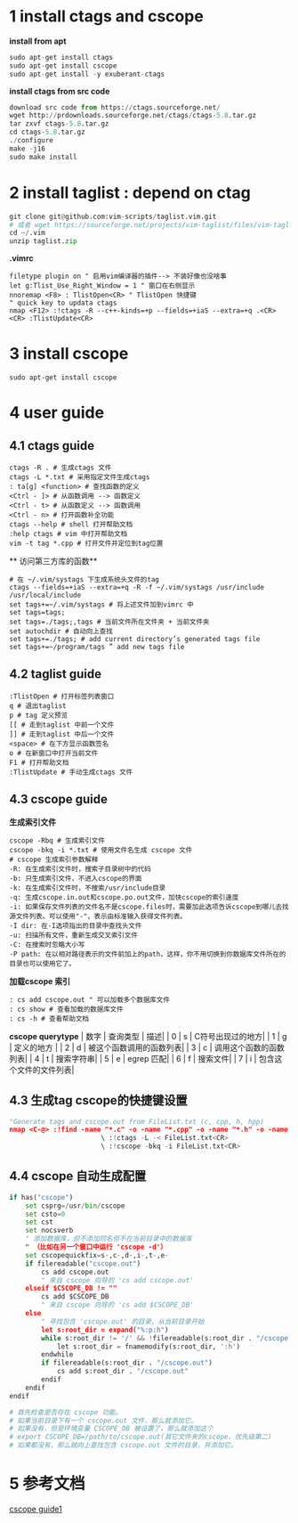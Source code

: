 # 1 install ctags and cscope
**install from apt**
```python
sudo apt-get install ctags
sudo apt-get install cscope
sudo apt-get install -y exuberant-ctags
```
**install ctags from src code**
```python
download src code from https://ctags.sourceforge.net/
wget http://prdownloads.sourceforge.net/ctags/ctags-5.8.tar.gz
tar zxvf ctags-5.8.tar.gz
cd ctags-5.8.tar.gz
./configure
make -j16
sudo make install
```

# 2 install taglist : depend on ctag
```python
git clone git@github.com:vim-scripts/taglist.vim.git
# 或者 wget https://sourceforge.net/projects/vim-taglist/files/vim-taglist/4.6/taglist_46.zip/download && unzip download
cd ~/.vim
unzip taglist.zip
```
**.vimrc**
```vimrc
filetype plugin on " 启用vim编译器的插件--> 不装好像也没啥事
let g:Tlist_Use_Right_Window = 1 " 窗口在右侧显示
nnoremap <F8> : TlistOpen<CR> " TlistOpen 快捷键
" quick key to updata ctags
nmap <F12> :!ctags -R --c++-kinds=+p --fields=+iaS --extra=+q .<CR><CR> :TlistUpdate<CR>
```

# 3 install cscope
```shell
sudo apt-get install cscope
```

# 4 user guide
## 4.1 ctags guide
```vim
ctags -R . # 生成ctags 文件
ctags -L *.txt # 采用指定文件生成ctags
: ta[g] <function> # 查找函数的定义
<Ctrl - ]> # 从函数调用 --> 函数定义
<Ctrl - t> # 从函数定义 --> 函数调用
<Ctrl - n> # 打开函数补全功能
ctags --help # shell 打开帮助文档
:help ctags # vim 中打开帮助文档
vim -t tag *.cpp # 打开文件并定位到tag位置
```
** 访问第三方库的函数**
```vimrc
# 在 ~/.vim/systags 下生成系统头文件的tag
ctags --fields=+iaS --extra=+q -R -f ~/.vim/systags /usr/include /usr/local/include
set tags+=~/.vim/systags # 将上述文件加到vimrc 中
set tags=tags;
set tags=./tags;,tags # 当前文件所在文件夹 + 当前文件夹
set autochdir # 自动向上查找
set tags+=./tags; # add current directory’s generated tags file
set tags+=~/program/tags ” add new tags file
```


## 4.2 taglist guide
```vim
:TlistOpen # 打开标签列表窗口
q # 退出taglist
p # tag 定义预览
[[ # 走到taglist 中前一个文件
]] # 走到taglist 中后一个文件
<space> # 在下方显示函数签名
o # 在新窗口中打开当前文件
F1 # 打开帮助文档
:TlistUpdate # 手动生成ctags 文件
```
## 4.3 cscope guide
**生成索引文件**
```shell
cscope -Rbq # 生成索引文件
cscope -bkq -i *.txt # 使用文件名生成 cscope 文件
# cscope 生成索引参数解释
-R: 在生成索引文件时，搜索子目录树中的代码
-b: 只生成索引文件，不进入cscope的界面
-k: 在生成索引文件时，不搜索/usr/include目录
-q: 生成cscope.in.out和cscope.po.out文件，加快cscope的索引速度
-i: 如果保存文件列表的文件名不是cscope.files时，需要加此选项告诉cscope到哪儿去找源文件列表。可以使用"-"，表示由标准输入获得文件列表。
-I dir: 在-I选项指出的目录中查找头文件
-u: 扫描所有文件，重新生成交叉索引文件
-C: 在搜索时忽略大小写
-P path: 在以相对路径表示的文件前加上的path，这样，你不用切换到你数据库文件所在的目录也可以使用它了。
```

**加载cscope 索引**
```vim
: cs add cscope.out " 可以加载多个数据库文件
: cs show # 查看加载的数据库文件
: cs -h # 查看帮助文档
```

**cscope querytype**
| 数字 | 查询类型 | 描述|
| 0    | s        | C符号出现过的地方|
| 1    | g        | 定义的地方 |
| 2    | d        | 被这个函数调用的函数列表|
| 3    | c        | 调用这个函数的函数列表|
| 4    | t        | 搜索字符串|
| 5    | e        | egrep 匹配|
| 6    | f        | 搜索文件|
| 7    | i        | 包含这个文件的文件列表|

## 4.3 生成tag cscope的快捷键设置
```python
"Generate tags and cscope.out from FileList.txt (c, cpp, h, hpp)
nmap <C-@> :!find -name "*.c" -o -name "*.cpp" -o -name "*.h" -o -name "*.hpp" > FileList.txt<CR>
                       \ :!ctags -L -< FileList.txt<CR>
                       \ :!cscope -bkq -i FileList.txt<CR>
```

## 4.4 cscope 自动生成配置
```python
if has("cscope")
    set csprg=/usr/bin/cscope
    set csto=0
    set cst
    set nocsverb
    " 添加数据库，但不添加同名但不在当前目录中的数据库
    " （比如在另一个窗口中运行 'cscope -d'）
    set cscopequickfix=s-,c-,d-,i-,t-,e-
    if filereadable("cscope.out")
        cs add cscope.out
        " 来自 cscope 向导的 'cs add cscope.out'
    elseif $CSCOPE_DB != ""
        cs add $CSCOPE_DB
        " 来自 cscope 向导的 'cs add $CSCOPE_DB'
    else
        " 寻找包含 'cscope.out' 的目录，从当前目录开始
        let s:root_dir = expand("%:p:h")
        while s:root_dir != '/' && !filereadable(s:root_dir . "/cscope.out")
            let s:root_dir = fnamemodify(s:root_dir, ':h')
        endwhile
        if filereadable(s:root_dir . "/cscope.out")
            cs add s:root_dir . "/cscope.out"
        endif
    endif
endif

# 首先检查是否存在 cscope 功能。
# 如果当前目录下有一个 cscope.out 文件，那么就添加它。
# 如果没有，但是环境变量 CSCOPE_DB 被设置了，那么就添加这个
# export CSCOPE_DB=/path/to/cscope.out(其它文件夹的cscope，优先级第二)
# 如果都没有，那么就向上查找包含 cscope.out 文件的目录，并添加它。
```

# 5 参考文档
[cscope guide1](https://developer.aliyun.com/article/33160)<br>

